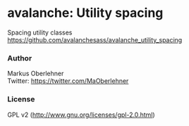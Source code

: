 # avalanche: Utility spacing
Spacing utility classes  
https://github.com/avalanchesass/avalanche_utility_spacing

### Author
Markus Oberlehner  
Twitter: https://twitter.com/MaOberlehner

### License
GPL v2 (http://www.gnu.org/licenses/gpl-2.0.html)
